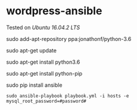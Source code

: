 # wordpress-ansible

Tested on *Ubuntu 16.04.2 LTS*

sudo add-apt-repository ppa:jonathonf/python-3.6


sudo apt-get update


 sudo apt-get install python3.6
 
 sudo apt-get install python-pip
 
 
sudo pip install ansible

```
sudo ansible-playbook playbook.yml -i hosts -e mysql_root_password=#password#
```

